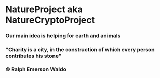 # NatureProject aka NatureCryptoProject

### Our main idea is helping for earth and animals
### "Charity is a city, in the construction of which every person contributes his stone" 
### © Ralph Emerson Waldo
